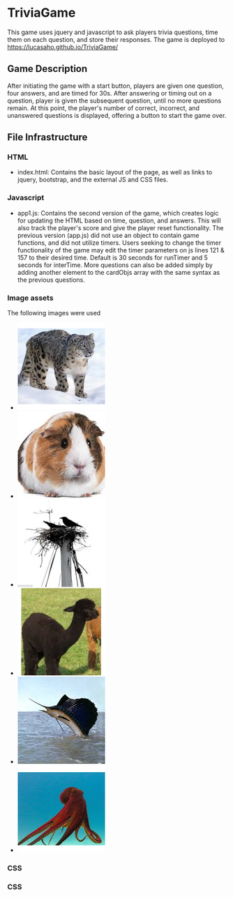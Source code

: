 # TriviaGame
This game uses jquery and javascript to ask players trivia questions, time them on each question, and store their responses. The game is deployed to https://lucasaho.github.io/TriviaGame/


## Game Description
After initiating the game with a start button, players are given one question, four answers, and are timed for 30s. After answering or timing out on a question, player is given the subsequent question, until no more questions remain. At this point, the player's number of correct, incorrect, and unanswered questions is displayed, offering a button to start the game over. 

## File Infrastructure
### HTML
* index.html: Contains the basic layout of the page, as well as links to jquery, bootstrap, and the external JS and CSS files.

### Javascript
* app1.js: Contains the second version of the game, which creates logic for updating the HTML based on time, question, and answers. This will also track the player's score and give the player reset functionality. The previous version (app.js) did not use an object to contain game functions, and did not utilize timers. Users seeking to change the timer functionality of the game may edit the timer parameters on js lines 121 & 157 to their desired time. Default is 30 seconds for runTimer and 5 seconds for interTime. More questions can also be added simply by adding another element to the cardObjs array with the same syntax as the previous questions. 

### Image assets 
The following images were used
* ![Image of Leopard](https://github.com/LucasAho/TriviaGame/blob/master/assets/images/leopard.jpg)
* ![Image of Pig](https://github.com/LucasAho/TriviaGame/blob/master/assets/images/pig.jpg)
* ![Image of Crow](https://github.com/LucasAho/TriviaGame/blob/master/assets/images/crow.jpg)
* ![Image of Llama](https://github.com/LucasAho/TriviaGame/blob/master/assets/images/llama.jpg)
* ![Image of Sailfish](https://github.com/LucasAho/TriviaGame/blob/master/assets/images/sail.jpg)
* ![Image of Octopus](https://github.com/LucasAho/TriviaGame/blob/master/assets/images/octo.jpg)

### CSS


### CSS

